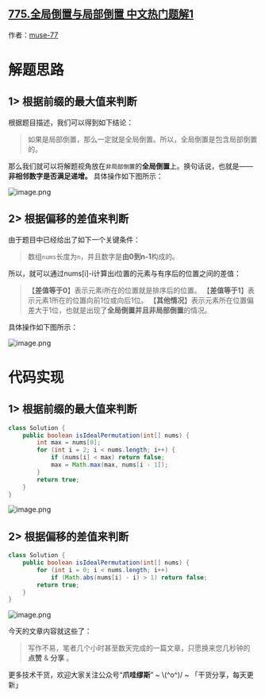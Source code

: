 ## [775.全局倒置与局部倒置 中文热门题解1](https://leetcode.cn/problems/global-and-local-inversions/solutions/100000/-by-muse-77-q80y)

作者：[muse-77](https://leetcode.cn/u/muse-77)
# 解题思路
## 1> 根据前缀的最大值来判断
根据题目描述，我们可以得到如下结论：
> 如果是局部倒置，那么一定就是全局倒置。所以，全局倒置是包含局部倒置的。

那么我们就可以将解题视角放在`非局部倒置`的**全局倒置**上。换句话说，也就是—— **非相邻数字是否满足递增。** 具体操作如下图所示：

![image.png](https://pic.leetcode.cn/1668558628-alRfHA-image.png)


## 2> 根据偏移的差值来判断
由于题目中已经给出了如下一个关键条件：
> 数组`nums`长度为`n`，并且数字是**由0到n-1**构成的。

所以，就可以通过nums[i]-i计算出i位置的元素与有序后的位置之间的差值：
> 【**差值等于0**】表示元素i所在的位置就是排序后的位置。
> 【**差值等于1**】表示元素1所在的位置向前1位或向后1位。
> 【**其他情况**】表示元素所在位置偏差大于1位，也就是出现了**全局倒置并且非局部倒置**的情况。

具体操作如下图所示：

![image.png](https://pic.leetcode.cn/1668558649-xWbxrM-image.png)


# 代码实现
## 1> 根据前缀的最大值来判断
```java
class Solution {
    public boolean isIdealPermutation(int[] nums) {
        int max = nums[0];
        for (int i = 2; i < nums.length; i++) {
            if (nums[i] < max) return false;
            max = Math.max(max, nums[i - 1]);
        }
        return true;
    }
}
```

![image.png](https://pic.leetcode.cn/1668558679-ntKFTA-image.png)

## 2> 根据偏移的差值来判断
```java
class Solution {
    public boolean isIdealPermutation(int[] nums) {
        for (int i = 0; i < nums.length; i++) 
            if (Math.abs(nums[i] - i) > 1) return false;
        return true;
    }
}
```

![image.png](https://pic.leetcode.cn/1668558689-qcKmyn-image.png)

今天的文章内容就这些了：

> 写作不易，笔者几个小时甚至数天完成的一篇文章，只愿换来您几秒钟的 **点赞** & **分享** 。

更多技术干货，欢迎大家关注公众号“**爪哇缪斯**” ~ \\(^o^)/ ~ 「干货分享，每天更新」

